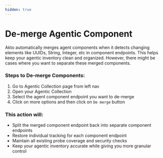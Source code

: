 ```yaml
---
hidden: true
---
```


# De-merge Agentic Component

Akto automatically merges agent components when it detects changing elements like UUIDs, String, Integer, etc in component endpoints. This helps keep your agentic inventory clean and organized. However, there might be cases where you want to separate these merged components.

### Steps to De-merge Components:

1. Go to Agentic Collection page from left nav
2. Open your Agentic Collection
3. Select the agent component endpoint you want to de-merge
4. Click on more options and then click on `De merge` button

### This action will:

* Split the merged component endpoint back into separate component endpoints
* Restore individual tracking for each component endpoint
* Maintain all existing probe coverage and security checks
* Keep your agentic inventory accurate while giving you more granular control
